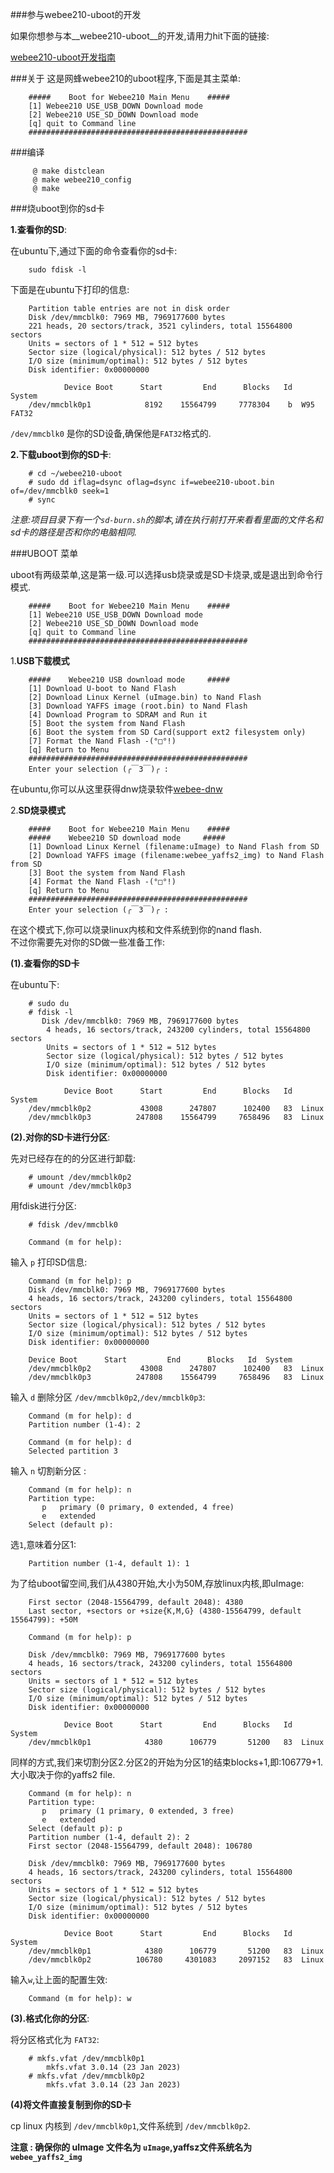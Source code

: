 ###参与webee210-uboot的开发

如果你想参与本__webee210-uboot__的开发,请用力hit下面的链接:

[webee210-uboot开发指南](https://github.com/iZobs/webee210-uboot/blob/master/Develop-doc.md)

###关于
这是网蜂webee210的uboot程序,下面是其主菜单:

        #####    Boot for Webee210 Main Menu    #####             
        [1] Webee210 USE_USB_DOWN Download mode                
        [2] Webee210 USE_SD_DOWN Download mode                 
        [q] quit to Command line                               
        #################################################                              

###编译

         @ make distclean
         @ make webee210_config
         @ make

###烧uboot到你的sd卡

__1.查看你的SD__:

在ubuntu下,通过下面的命令查看你的sd卡:                               

        sudo fdisk -l
下面是在ubuntu下打印的信息:                

        Partition table entries are not in disk order
        Disk /dev/mmcblk0: 7969 MB, 7969177600 bytes
        221 heads, 20 sectors/track, 3521 cylinders, total 15564800 sectors
        Units = sectors of 1 * 512 = 512 bytes
        Sector size (logical/physical): 512 bytes / 512 bytes
        I/O size (minimum/optimal): 512 bytes / 512 bytes
        Disk identifier: 0x00000000

                Device Boot      Start         End      Blocks   Id  System
        /dev/mmcblk0p1            8192    15564799     7778304    b  W95 FAT32

`/dev/mmcblk0` 是你的SD设备,确保他是`FAT32`格式的.


__2.下载uboot到你的SD卡__:                    

        # cd ~/webee210-uboot
        # sudo dd iflag=dsync oflag=dsync if=webee210-uboot.bin of=/dev/mmcblk0 seek=1 
        # sync

_注意:项目目录下有一个`sd-burn.sh`的脚本,请在执行前打开来看看里面的文件名和sd卡的路径是否和你的电脑相同._

###UBOOT 菜单

uboot有两级菜单,这是第一级.可以选择usb烧录或是SD卡烧录,或是退出到命令行模式.

        #####    Boot for Webee210 Main Menu    #####             
        [1] Webee210 USE_USB_DOWN Download mode                
        [2] Webee210 USE_SD_DOWN Download mode                 
        [q] quit to Command line                               
        #################################################                                                            

1.__USB下载模式__

        #####    Webee210 USB download mode     #####         
        [1] Download U-boot to Nand Flash                
        [2] Download Linux Kernel (uImage.bin) to Nand Flash              
        [3] Download YAFFS image (root.bin) to Nand Flash                
        [4] Download Program to SDRAM and Run it               
        [5] Boot the system from Nand Flash                       
        [6] Boot the system from SD Card(support ext2 filesystem only)                 
        [7] Format the Nand Flash -(°□°!)                          
        [q] Return to Menu  
        ################################################# 
        Enter your selection (╭￣3￣)╭ : 

在ubuntu,你可以从这里获得dnw烧录软件[webee-dnw](https://github.com/iZobs/webee-dnw)

2.__SD烧录模式__

        #####    Boot for Webee210 Main Menu    #####
        #####    Webee210 SD download mode     #####
        [1] Download Linux Kernel (filename:uImage) to Nand Flash from SD
        [2] Download YAFFS image (filename:webee_yaffs2_img) to Nand Flash from SD
        [3] Boot the system from Nand Flash 
        [4] Format the Nand Flash -(°□°!) 
        [q] Return to Menu 
        ################################################# 
        Enter your selection (╭￣3￣)╭ : 

在这个模式下,你可以烧录linux内核和文件系统到你的nand flash.                
不过你需要先对你的SD做一些准备工作:

__(1).查看你的SD卡__

在ubuntu下: 

        # sudo du
        # fdisk -l
           Disk /dev/mmcblk0: 7969 MB, 7969177600 bytes
            4 heads, 16 sectors/track, 243200 cylinders, total 15564800 sectors
            Units = sectors of 1 * 512 = 512 bytes
            Sector size (logical/physical): 512 bytes / 512 bytes
            I/O size (minimum/optimal): 512 bytes / 512 bytes
            Disk identifier: 0x00000000

                Device Boot      Start         End      Blocks   Id  System
        /dev/mmcblk0p2           43008      247807      102400   83  Linux
        /dev/mmcblk0p3          247808    15564799     7658496   83  Linux


__(2).对你的SD卡进行分区__:

先对已经存在的的分区进行卸载: 

        # umount /dev/mmcblk0p2
        # umount /dev/mmcblk0p3

用fdisk进行分区:

        # fdisk /dev/mmcblk0

        Command (m for help): 

输入 `p` 打印SD信息:

        Command (m for help): p
        Disk /dev/mmcblk0: 7969 MB, 7969177600 bytes
        4 heads, 16 sectors/track, 243200 cylinders, total 15564800 sectors
        Units = sectors of 1 * 512 = 512 bytes
        Sector size (logical/physical): 512 bytes / 512 bytes
        I/O size (minimum/optimal): 512 bytes / 512 bytes
        Disk identifier: 0x00000000
            
        Device Boot      Start         End      Blocks   Id  System
        /dev/mmcblk0p2           43008      247807      102400   83  Linux
        /dev/mmcblk0p3          247808    15564799     7658496   83  Linux

输入 `d` 删除分区 `/dev/mmcblk0p2`,`/dev/mmcblk0p3`:

        Command (m for help): d
        Partition number (1-4): 2
          
        Command (m for help): d
        Selected partition 3

输入 `n` 切割新分区 :           

        Command (m for help): n
        Partition type:
           p   primary (0 primary, 0 extended, 4 free)
           e   extended
        Select (default p): 

选`1`,意味着分区1:          

        Partition number (1-4, default 1): 1

为了给uboot留空间,我们从4380开始,大小为50M,存放linux内核,即uImage:              

        First sector (2048-15564799, default 2048): 4380
        Last sector, +sectors or +size{K,M,G} (4380-15564799, default 15564799): +50M
                
        Command (m for help): p
        
        Disk /dev/mmcblk0: 7969 MB, 7969177600 bytes
        4 heads, 16 sectors/track, 243200 cylinders, total 15564800 sectors
        Units = sectors of 1 * 512 = 512 bytes
        Sector size (logical/physical): 512 bytes / 512 bytes
        I/O size (minimum/optimal): 512 bytes / 512 bytes
        Disk identifier: 0x00000000
           
                Device Boot      Start         End      Blocks   Id  System
        /dev/mmcblk0p1            4380      106779       51200   83  Linux

同样的方式,我们来切割分区2.分区2的开始为分区1的结束blocks+1,即:106779+1.大小取决于你的yaffs2 file.             

        Command (m for help): n
        Partition type:
           p   primary (1 primary, 0 extended, 3 free)
           e   extended
        Select (default p): p
        Partition number (1-4, default 2): 2
        First sector (2048-15564799, default 2048): 106780

        Disk /dev/mmcblk0: 7969 MB, 7969177600 bytes
        4 heads, 16 sectors/track, 243200 cylinders, total 15564800 sectors
        Units = sectors of 1 * 512 = 512 bytes
        Sector size (logical/physical): 512 bytes / 512 bytes
        I/O size (minimum/optimal): 512 bytes / 512 bytes
        Disk identifier: 0x00000000

                Device Boot      Start         End      Blocks   Id  System
        /dev/mmcblk0p1            4380      106779       51200   83  Linux
        /dev/mmcblk0p2          106780     4301083     2097152   83  Linux

输入`w`,让上面的配置生效:          

        Command (m for help): w

__(3).格式化你的分区__:

将分区格式化为 `FAT32`:

        # mkfs.vfat /dev/mmcblk0p1
            mkfs.vfat 3.0.14 (23 Jan 2023)
        # mkfs.vfat /dev/mmcblk0p2
            mkfs.vfat 3.0.14 (23 Jan 2023)

__(4)将文件直接复制到你的SD卡__

 cp linux 内核到 `/dev/mmcblk0p1`,文件系统到 `/dev/mmcblk0p2`.                  

__注意 : 确保你的 uImage 文件名为 `uImage`,yaffsz文件系统名为 `webee_yaffs2_img`__


